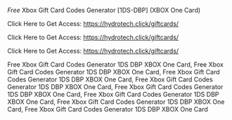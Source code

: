 *Free* Xbox Gift Card Codes Generator [1DS-DBP] (XBOX One Card)

Click Here to Get Access: https://hydrotech.click/giftcards/

Click Here to Get Access: https://hydrotech.click/giftcards/

Click Here to Get Access: https://hydrotech.click/giftcards/

 Free Xbox Gift Card Codes Generator 1DS DBP XBOX One Card, Free Xbox Gift Card Codes Generator 1DS DBP XBOX One Card, Free Xbox Gift Card Codes Generator 1DS DBP XBOX One Card, Free Xbox Gift Card Codes Generator 1DS DBP XBOX One Card, Free Xbox Gift Card Codes Generator 1DS DBP XBOX One Card, Free Xbox Gift Card Codes Generator 1DS DBP XBOX One Card, Free Xbox Gift Card Codes Generator 1DS DBP XBOX One Card, Free Xbox Gift Card Codes Generator 1DS DBP XBOX One Card
